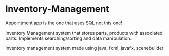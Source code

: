 # Inventory-Management
Appointment app is the one that uses SQL not this one!

Inventory Management system that stores parts, products with associated parts. Implements searching/sorting and data manipulation.

Inventory management system made using java, fxml, javafx, scenebuilder
